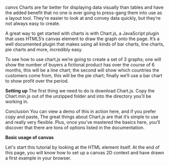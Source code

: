 *canvs*
Charts are far better for displaying data visually than tables and have the added benefit that no one is ever going to press-gang them into use as a layout tool. They’re easier to look at and convey data quickly, but they’re not always easy to create.

A great way to get started with charts is with Chart.js, a JavaScript plugin that uses HTML5’s canvas element to draw the graph onto the page. It’s a well documented plugin that makes using all kinds of bar charts, line charts, pie charts and more, incredibly easy.

To see how to use chart.js we’re going to create a set of 3 graphs; one will show the number of buyers a fictional product has over the course of 6 months, this will be a line chart; the second will show which countries the customers come from, this will be the pie chart; finally we’ll use a bar chart to show profit over the period.

**Setting up**
The first thing we need to do is download Chart.js. Copy the Chart.min.js out of the unzipped folder and into the directory you’ll be working in.

Conclusion
You can view a demo of this in action here, and if you prefer copy and paste,
The great things about Chart.js are that it’s simple to use and really very flexible. Plus, once you’ve mastered the basics here, you’ll discover that there are tons of options listed in the documentation.

**Basic usage of canvas**

Let's start this tutorial by looking at the <canvas> HTML element itself. At the end of this page, you will know how to set up a canvas 2D context and have drawn a first example in your browser.
